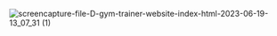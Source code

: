 ![screencapture-file-D-gym-trainer-website-index-html-2023-06-19-13_07_31 (1)](https://github.com/rutuja0533/gym-trainer/assets/121231049/1902304e-924d-4786-a547-88ec6affb470)
